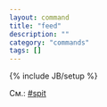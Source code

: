 ```yaml
---
layout: command
title: "feed"
description: ""
category: "commands"
tags: []
---
```

{% include JB/setup %}

См.: [#spit](#spit)
